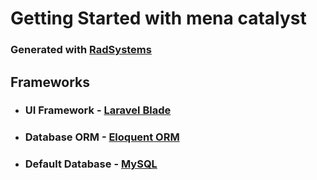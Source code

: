 # Getting Started with mena catalyst

### Generated with [RadSystems](https://radsystems.io)

## Frameworks

- ### UI Framework - [Laravel Blade](https://laravel.com)

- ### Database ORM - [Eloquent ORM](https://laravel.com/docs/5.0/eloquent)
- ### Default Database - [MySQL](https://www.mysql.com/)
